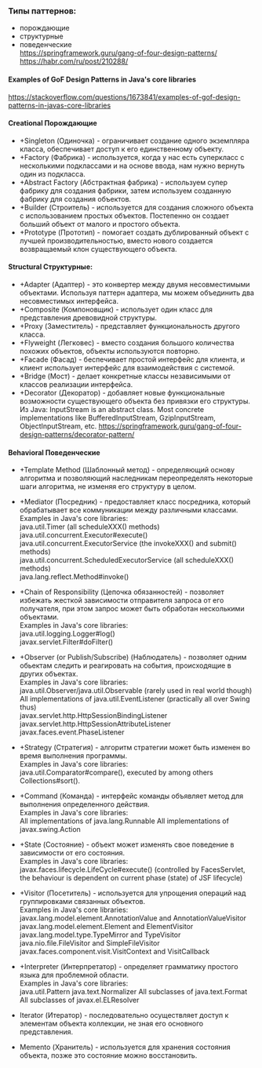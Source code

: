 ### Типы паттернов:
* порождающие
* структурные
* поведенческие  
https://springframework.guru/gang-of-four-design-patterns/  
https://habr.com/ru/post/210288/

#### Examples of GoF Design Patterns in Java's core libraries
https://stackoverflow.com/questions/1673841/examples-of-gof-design-patterns-in-javas-core-libraries


#### Creational Порождающие
* +Singleton (Одиночка) - ограничивает создание одного экземпляра класса, обеспечивает доступ к его единственному объекту.
* +Factory (Фабрика) - используется, когда у нас есть суперкласс с несколькими подклассами и на основе ввода, нам нужно вернуть один из подкласса.
* +Abstract Factory (Абстрактная фабрика) - используем супер фабрику для создания фабрики, затем используем созданную фабрику для создания объектов.
* +Builder (Строитель) - используется для создания сложного объекта с использованием простых объектов. Постепенно он создает больший объект от малого и простого объекта.
* +Prototype (Прототип) - помогает создать дублированный объект с лучшей производительностью, вместо нового создается возвращаемый клон существующего объекта.

#### Structural Структурные:
* +Adapter (Адаптер) - это конвертер между двумя несовместимыми объектами. Используя паттерн адаптера, мы можем объединить два несовместимых интерфейса.
* +Composite (Компоновщик) - использует один класс для представления древовидной структуры.
* +Proxy (Заместитель) - представляет функциональность другого класса.
* +Flyweight (Легковес) - вместо создания большого количества похожих объектов, объекты используются повторно.
* +Facade (Фасад) - беспечивает простой интерфейс для клиента, и клиент использует интерфейс для взаимодействия с системой.
* +Bridge (Мост) - делает конкретные классы независимыми от классов реализации интерфейса.
* +Decorator (Декоратор) - добавляет новые функциональные возможности существующего объекта без привязки его структуры.
Из Java: InputStream is an abstract class. Most concrete implementations like BufferedInputStream, GzipInputStream, ObjectInputStream, etc.
https://springframework.guru/gang-of-four-design-patterns/decorator-pattern/


#### Behavioral Поведенческие
* +Template Method (Шаблонный метод) - определяющий основу алгоритма и позволяющий наследникам переопределять некоторые шаги алгоритма, не изменяя его структуру в целом.
* +Mediator (Посредник) - предоставляет класс посредника, который обрабатывает все коммуникации между различными классами.  
  Examples in Java's core libraries:  
  java.util.Timer (all scheduleXXX() methods)  
  java.util.concurrent.Executor#execute()  
  java.util.concurrent.ExecutorService (the invokeXXX() and submit() methods)  
  java.util.concurrent.ScheduledExecutorService (all scheduleXXX() methods)  
  java.lang.reflect.Method#invoke()    
  
* +Chain of Responsibility (Цепочка обязанностей) - позволяет избежать жесткой зависимости отправителя запроса от его получателя, при этом запрос может быть обработан несколькими объектами.  
  Examples in Java's core libraries:  
  java.util.logging.Logger#log()  
  javax.servlet.Filter#doFilter()  

* +Observer (or Publish/Subscribe) (Наблюдатель) - позволяет одним обьектам следить и реагировать на события, происходящие в других объектах.  
  Examples in Java's core libraries:  
  java.util.Observer/java.util.Observable (rarely used in real world though)  
  All implementations of java.util.EventListener (practically all over Swing thus)  
  javax.servlet.http.HttpSessionBindingListener  
  javax.servlet.http.HttpSessionAttributeListener  
  javax.faces.event.PhaseListener  

* +Strategy (Стратегия) - алгоритм стратегии может быть изменен во время выполнения программы.  
  Examples in Java's core libraries:  
  java.util.Comparator#compare(), executed by among others Collections#sort().
  
  

* +Command (Команда) - интерфейс команды объявляет метод для выполнения определенного действия.  
  Examples in Java's core libraries:  
  All implementations of java.lang.Runnable
  All implementations of javax.swing.Action


* +State (Состояние) - объект может изменять свое поведение в зависимости от его состояния.  
  Examples in Java's core libraries:  
  javax.faces.lifecycle.LifeCycle#execute() (controlled by FacesServlet, the behaviour is dependent on current phase (state) of JSF lifecycle)  
  

* +Visitor (Посетитель) - используется для упрощения операций над группировками связанных объектов.  
  Examples in Java's core libraries:  
  javax.lang.model.element.AnnotationValue and AnnotationValueVisitor  
  javax.lang.model.element.Element and ElementVisitor  
  javax.lang.model.type.TypeMirror and TypeVisitor  
  java.nio.file.FileVisitor and SimpleFileVisitor  
  javax.faces.component.visit.VisitContext and VisitCallback  
  

* +Interpreter (Интерпретатор) - определяет грамматику простого языка для проблемной области.  
  Examples in Java's core libraries:  
  java.util.Pattern
  java.text.Normalizer
  All subclasses of java.text.Format
  All subclasses of javax.el.ELResolver

  
* Iterator (Итератор) - последовательно осуществляет доступ к элементам объекта коллекции, не зная его основного представления.
* Memento (Хранитель) - используется для хранения состояния объекта, позже это состояние можно восстановить.
